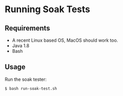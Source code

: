 # Running Soak Tests

## Requirements

* A recent Linux based OS, MacOS should work too.
* Java 1.8
* Bash

## Usage

Run the soak tester:
```shell
$ bash run-soak-test.sh
```